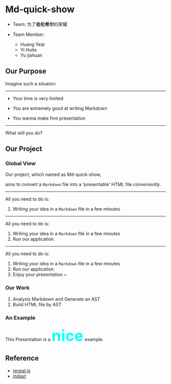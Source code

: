 # Md-quick-show

- Team: 为了**伯伦希尔**的荣耀

- Team Member:

  - Huang Yeqi
  - Yi Huite
  - Yu jiahuan

## Our Purpose

Imagine such a situaion:

---

- Your time is very limited

- You are extremely good at writing Markdown

- You wanna make fine presentation

---

What will you do?

## Our Project

### Global View

Our project, which named as Md-quick-show,

aims to convert a `Markdown` file into a 'presentable' HTML file _conveniently_.

---

All you need to do is:

1. Writing your idea in a `Markdown` file in a few minutes

---

All you need to do is:

1. Writing your idea in a `Markdown` file in a few minutes
2. Run our application.

---

All you need to do is:

1. Writing your idea in a `Markdown` file in a few minutes
2. Run our application.
3. Enjoy your presentation ~

### Our Work

1. Analysis Markdown and Generate an AST
2. Build HTML file by AST

### An Example

This Presentation is a <font color=#00ffff size=40>**nice**</font> example.

## Reference

- [reveal.js](https://revealjs.com/)
- [mdast](https://github.com/syntax-tree/mdast#paragraph)
